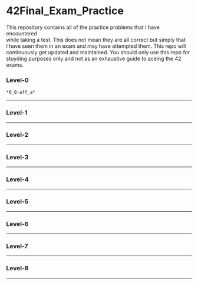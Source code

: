 # 42Final_Exam_Practice  
This repository contains all of the practice problems that I have encountered  
while taking a test.  This does not mean they are all correct but simply that  
I have seen them in an exam and may have attempted them.  This repo will  
continuously get updated and maintained.  You should only use this repo for  
stuyding purposes only and not as an exhaustive guide to aceing the 42 exams.  

### Level-0
    *0_0-aff_a*
----------------------------------------------------------------------------  
### Level-1
----------------------------------------------------------------------------  
### Level-2
----------------------------------------------------------------------------  
### Level-3
----------------------------------------------------------------------------  
### Level-4
----------------------------------------------------------------------------  
### Level-5
----------------------------------------------------------------------------  
### Level-6
----------------------------------------------------------------------------
### Level-7
----------------------------------------------------------------------------
### Level-8
----------------------------------------------------------------------------
